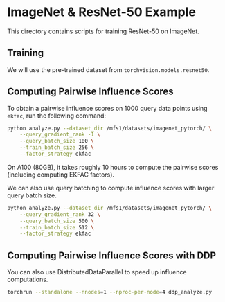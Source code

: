 # ImageNet & ResNet-50 Example

This directory contains scripts for training ResNet-50 on ImageNet. 

## Training

We will use the pre-trained dataset from `torchvision.models.resnet50`.

## Computing Pairwise Influence Scores

To obtain a pairwise influence scores on 1000 query data points using `ekfac`, run the following command:
```bash
python analyze.py --dataset_dir /mfs1/datasets/imagenet_pytorch/ \
    --query_gradient_rank -1 \
    --query_batch_size 100 \
    --train_batch_size 256 \
    --factor_strategy ekfac
```
On A100 (80GB), it takes roughly 10 hours to compute the pairwise scores (including computing EKFAC factors).

We can also use query batching to compute influence scores with larger query batch size.
```bash
python analyze.py --dataset_dir /mfs1/datasets/imagenet_pytorch/ \
    --query_gradient_rank 32 \
    --query_batch_size 500 \
    --train_batch_size 512 \
    --factor_strategy ekfac
```


## Computing Pairwise Influence Scores with DDP

You can also use DistributedDataParallel to speed up influence computations.
```bash
torchrun --standalone --nnodes=1 --nproc-per-node=4 ddp_analyze.py
```